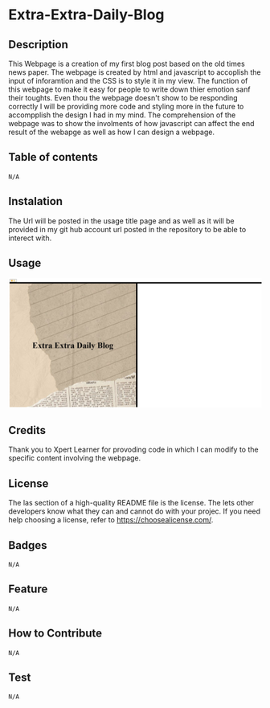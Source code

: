 # Extra-Extra-Daily-Blog

## Description

This Webpage is a creation of my first blog post based on the old times news paper. The webpage is created by html and javascript to accoplish the input of inforamtion and the CSS is to style it in my view. The function of this webpage to make it easy for people to write down thier emotion sanf their toughts. Even thou the webpage doesn't show to be responding correctly I will be providing more code and styling more in the future to accompplish the design I had in my mind. The comprehension of the webpage was to show the involments of how javascript can affect the end result of the webapge as well as how I can design a webpage.

## Table of contents

    N/A

## Instalation 

The Url will be posted in the usage title page and as well as it will be provided in my git hub account url posted in the repository to be able to interect with.

## Usage

![News paper blog](image-1.png)

## Credits
    
Thank you to Xpert Learner for provoding code in which I can modify to the specific content involving the webpage.

## License

The las section of a high-quality README file is the license. The lets other developers know what they can and cannot do with your projec. If you need help choosing a license, refer to https://choosealicense.com/. 

## Badges

    N/A

## Feature

    N/A

## How to Contribute

    N/A

## Test

    N/A
